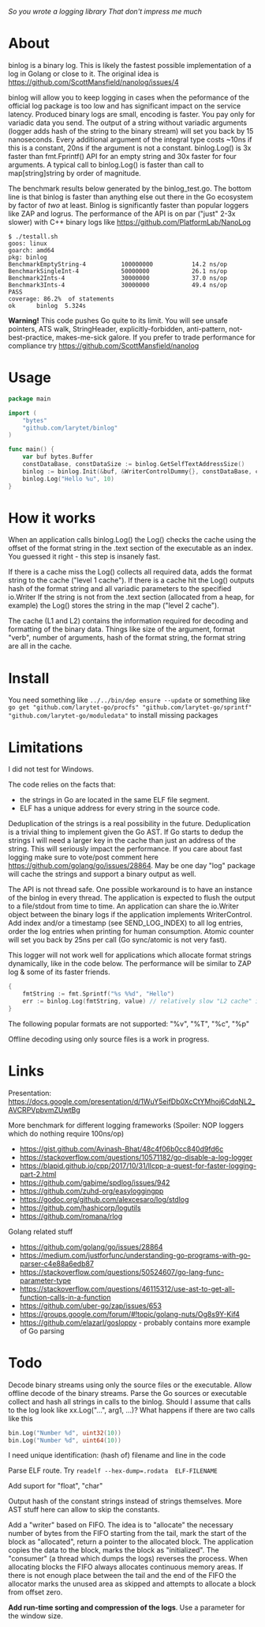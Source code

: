 *So you wrote a logging library
That don't impress me much*

# About

binlog is a binary log. This is likely the fastest possible implementation of a log in Golang or close to it. 
The original idea is https://github.com/ScottMansfield/nanolog/issues/4

binlog will allow you to keep logging in cases when the peformance of the official log package is too low and has significant impact on the service latency. Produced binary logs are small, encoding is faster. You pay only for variadic data you send. 
The output of a string without variadic arguments (logger adds hash of the string to the binary stream) will set you back by 15 nanoseconds. Every additional argument of the integral type costs ~10ns if this is a constant, 20ns if the argument is not a constant. 
binlog.Log() is 3x faster than fmt.Fprintf() API for an empty string and 30x faster for four arguments. A typical call to binlog.Log() is faster than call to map[string]string by order of magnitude. 

The benchmark results below generated by the binlog_test.go. The bottom line is that binlog is faster than anything else 
out there in the Go ecosystem by factor of *two* at least. Binlog is significantly faster than popular 
loggers like ZAP and logrus. The performance of the API is on par ("just" 2-3x slower) with C++ binary logs like 
https://github.com/PlatformLab/NanoLog

```
$ ./testall.sh 
goos: linux
goarch: amd64
pkg: binlog
BenchmarkEmptyString-4        	100000000	        14.2 ns/op
BenchmarkSingleInt-4          	50000000	        26.1 ns/op
Benchmark2Ints-4              	30000000	        37.0 ns/op
Benchmark3Ints-4              	30000000	        49.4 ns/op
PASS
coverage: 86.2%  of statements
ok  	binlog	5.324s
```
		

**Warning!** This code pushes Go quite to its limit. You will see unsafe pointers, ATS walk, StringHeader,
explicitly-forbidden, anti-pattern, not-best-practice, makes-me-sick galore. If you prefer to trade performance for compliance try https://github.com/ScottMansfield/nanolog 

# Usage

```Go
package main

import (
	"bytes"
	"github.com/larytet/binlog"
)

func main() {
	var buf bytes.Buffer
	constDataBase, constDataSize := binlog.GetSelfTextAddressSize()
	binlog := binlog.Init(&buf, &WriterControlDummy{}, constDataBase, constDataSize)
	binlog.Log("Hello %u", 10)
}
```

# How it works

When an application calls binlog.Log() the Log() checks the cache using the offset of the format string in the .text 
section of the executable as an index. You guessed it right - this step is insanely fast.  
 
If there is a cache miss the Log() collects all required data, adds the format string to the cache ("level 1 cache"). 
If there is a cache hit the Log() outputs hash of the format string and all variadic parameters to the specified io.Writer
If the string is not from the .text section (allocated from a heap, for example) the Log() stores the string in the map ("level 2 cache").

The cache (L1 and L2) contains the information required for decoding and formatting of the binary data. Things like size 
of the argument, format "verb", number of arguments, hash of the format string, the format string are all in the cache. 


# Install

You need something like ```../../bin/dep ensure --update``` or something like 
```go get "github.com/larytet-go/procfs" "github.com/larytet-go/sprintf"  "github.com/larytet-go/moduledata"``` to install missing packages

# Limitations

I did not test for Windows. 

The code relies on the facts that:
 
*  the strings in Go are located in the same ELF file segment.
*  ELF has a unique address for every string in the source code.

Deduplication of the strings is a real possibility in the future. Deduplication is a trivial thing to implement given the Go AST. If Go starts to dedup the strings I 
will need a larger key in the cache than just an address of the string. This will seriously impact the performance. If you care about fast logging
make sure to vote/post comment here https://github.com/golang/go/issues/28864. May be one day "log" package will cache the strings and support a binary output
as well. 


The API is not thread safe. One possible workaround is to have an instance of the binlog in every thread. 
The application is expected to flush the output to a file/stdout from time to time.
An application can share the io.Writer object between the binary logs if the application implements WriterControl.
Add index and/or a timestamp (see SEND_LOG_INDEX) to all log entries, order the log entries when printing for human consumption. Atomic counter will set you back 
by 25ns per call (Go sync/atomic is not very fast).

This logger will not work well for applications which allocate format strings dynamically, like in the code below. The performance will be similar to 
ZAP log & some of its faster friends.  

```Go
{
	fmtString := fmt.Sprintf("%s %%d", "Hello")
	err := binlog.Log(fmtString, value) // relatively slow "L2 cache" is used here
}
```

The following popular formats are not supported: "%v", "%T", "%c", "%p"


Offline decoding using only source files is a work in progress. 



# Links

Presentation: https://docs.google.com/presentation/d/1WuY5eifDb0XcCtYMhoj6CdqNL2_AVCRPVpbvmZUwtBg

More benchmark for different logging frameworks (Spoiler: NOP loggers which do nothing require 100ns/op)

* https://gist.github.com/Avinash-Bhat/48c4f06b0cc840d9fd6c
* https://stackoverflow.com/questions/10571182/go-disable-a-log-logger
* https://blapid.github.io/cpp/2017/10/31/llcpp-a-quest-for-faster-logging-part-2.html
* https://github.com/gabime/spdlog/issues/942
* https://github.com/zuhd-org/easyloggingpp
* https://godoc.org/github.com/alexcesaro/log/stdlog
* https://github.com/hashicorp/logutils
* https://github.com/romana/rlog

Golang related stuff 

* https://github.com/golang/go/issues/28864
* https://medium.com/justforfunc/understanding-go-programs-with-go-parser-c4e88a6edb87
* https://stackoverflow.com/questions/50524607/go-lang-func-parameter-type
* https://stackoverflow.com/questions/46115312/use-ast-to-get-all-function-calls-in-a-function
* https://github.com/uber-go/zap/issues/653
* https://groups.google.com/forum/#!topic/golang-nuts/Og8s9Y-Kif4
* https://github.com/elazarl/gosloppy - probably contains more example of Go parsing


# Todo

Decode binary streams using only the source files or the executable. Allow offline decode of the binary streams. Parse the Go sources or executable 
collect and hash all strings in calls to the binlog. Should I assume that calls to the log look like xx.Log("...", arg1, ...)?
What happens if there are two calls like this
 
```Go
bin.Log("Number %d", uint32(10))
bin.Log("Number %d", uint64(10)) 
```
I need unique identification: (hash of) filename and line in the code
 
Parse ELF route. Try ```readelf --hex-dump=.rodata  ELF-FILENAME```

Add suport for "float", "char"

Output hash of the constant strings instead of strings themselves. More AST stuff here can allow to skip the constants.

Add a "writer" based on FIFO. The idea is to "allocate" the necessary number of bytes from the FIFO starting from the tail, mark the start of the block as "allocated", return a pointer to the 
allocated block. The application copies the data to the block, marks the block as "initialized". The "consumer" (a thread which dumps the logs) reverses the process.
When allocating blocks the FIFO always allocates continuous memory areas. If there is not enough place between the tail and the end of the FIFO the allocator marks 
the unused area as skipped and attempts to allocate a block from offset zero.

**Add run-time sorting and compression of the logs**. Use a parameter for the window size. 
